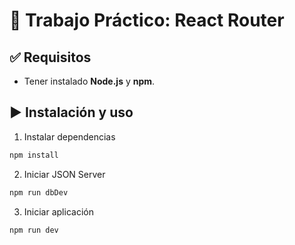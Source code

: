 # 📘 Trabajo Práctico: React Router

## ✅ Requisitos

- Tener instalado **Node.js** y **npm**.

## ▶️ Instalación y uso


1. Instalar dependencias
```bash
npm install
```

2. Iniciar JSON Server
```bash
npm run dbDev
```

3. Iniciar aplicación
```bash
npm run dev
```